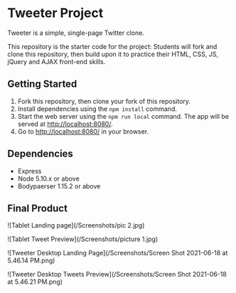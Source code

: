 # Tweeter Project

Tweeter is a simple, single-page Twitter clone.

This repository is the starter code for the project: Students will fork and clone this repository, then build upon it to practice their HTML, CSS, JS, jQuery and AJAX front-end skills.

## Getting Started

1. Fork this repository, then clone your fork of this repository.
2. Install dependencies using the `npm install` command.
3. Start the web server using the `npm run local` command. The app will be served at <http://localhost:8080/>.
4. Go to <http://localhost:8080/> in your browser.

## Dependencies

- Express
- Node 5.10.x or above
- Bodypaerser 1.15.2 or above

## Final Product

![Tablet Landing page](/Screenshots/pic 2.jpg)

![Tablet Tweet Preview](/Screenshots/picture 1.jpg)

![Tweeter Desktop Landing Page](/Screenshots/Screen Shot 2021-06-18 at 5.46.14 PM.png)

![Tweeter Desktop Tweets Preview](/Screenshots/Screen Shot 2021-06-18 at 5.46.21 PM.png)

